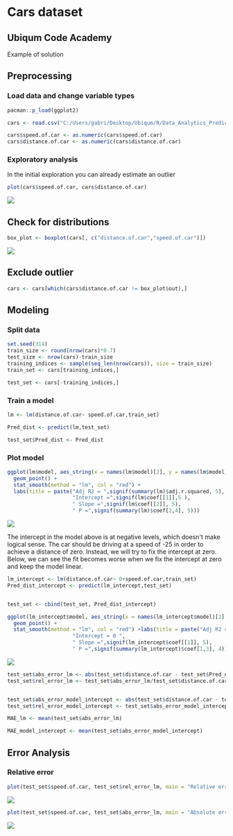Cars dataset
================

Ubiqum Code Academy
-------------------

Example of solution

Preprocessing
-------------

### Load data and change variable types

``` r
pacman::p_load(ggplot2)

cars <- read.csv("C:/Users/gabri/Desktop/Ubiqum/R/Data_Analytics_Predicting_Customer_Preference/Task_1/cars.csv")

cars$speed.of.car <- as.numeric(cars$speed.of.car)
cars$distance.of.car <- as.numeric(cars$distance.of.car)
```

### Exploratory analysis

In the initial exploration you can already estimate an outlier

``` r
plot(cars$speed.of.car, cars$distance.of.car)
```

![](cars_v3_files/figure-markdown_github/plot%201-1.png)

Check for distributions
-----------------------

``` r
box_plot <- boxplot(cars[, c("distance.of.car","speed.of.car")])
```

![](cars_v3_files/figure-markdown_github/boxplot-1.png)

Exclude outlier
---------------

``` r
cars <- cars[which(cars$distance.of.car != box_plot$out),]
```

Modeling
--------

### Split data

``` r
set.seed(314)
train_size <- round(nrow(cars)*0.7)
test_size <- nrow(cars)-train_size
training_indices <- sample(seq_len(nrow(cars)), size = train_size)
train_set <- cars[training_indices,]

test_set <- cars[-training_indices,]
```

### Train a model

``` r
lm <- lm(distance.of.car~ speed.of.car,train_set)

Pred_dist <- predict(lm,test_set)

test_set$Pred_dist <- Pred_dist
```

### Plot model

``` r
ggplot(lm$model, aes_string(x = names(lm$model)[2], y = names(lm$model)[1])) + 
  geom_point() +
  stat_smooth(method = "lm", col = "red") +
  labs(title = paste("Adj R2 = ",signif(summary(lm)$adj.r.squared, 5),
                     "Intercept =",signif(lm$coef[[1]],5 ),
                     " Slope =",signif(lm$coef[[2]], 5),
                     " P =",signif(summary(lm)$coef[2,4], 5)))
```

![](cars_v3_files/figure-markdown_github/plot%20lm-1.png)

The intercept in the model above is at negative levels, which doesn't make logical sense. The car should be driving at a speed of -25 in order to achieve a distance of zero. Instead, we will try to fix the intercept at zero. Below, we can see the fit becomes worse when we fix the intercept at zero and keep the model linear.

``` r
lm_intercept <- lm(distance.of.car~ 0+speed.of.car,train_set)
Pred_dist_intercept <- predict(lm_intercept,test_set)


test_set <- cbind(test_set, Pred_dist_intercept)

ggplot(lm_intercept$model, aes_string(x = names(lm_intercept$model)[2], y = names(lm_intercept$model)[1])) + 
  geom_point() +
  stat_smooth(method = "lm", col = "red") +labs(title = paste("Adj R2 = ",signif(summary(lm_intercept)$adj.r.squared, 5),
                     "Intercept = 0 ",
                     " Slope =",signif(lm_intercept$coef[[1]], 5),
                     " P =",signif(summary(lm_intercept)$coef[1,3], 4)))
```

![](cars_v3_files/figure-markdown_github/model%20intercept-1.png)

``` r
test_set$abs_error_lm <- abs(test_set$distance.of.car - test_set$Pred_dist)
test_set$rel_error_lm <- test_set$abs_error_lm/test_set$distance.of.car


test_set$abs_error_model_intercept <- abs(test_set$distance.of.car - test_set$Pred_dist_intercept)
test_set$rel_error_model_intercept <- test_set$abs_error_model_intercept/test_set$distance.of.car

MAE_lm <- mean(test_set$abs_error_lm) 

MAE_model_intercept <- mean(test_set$abs_error_model_intercept)
```

Error Analysis
--------------

### Relative error

``` r
plot(test_set$speed.of.car, test_set$rel_error_lm, main = "Relative error")
```

![](cars_v3_files/figure-markdown_github/plot%202-1.png)

``` r
plot(test_set$speed.of.car, test_set$abs_error_lm, main = "Absolute error")
```

![](cars_v3_files/figure-markdown_github/plot%203-1.png)

